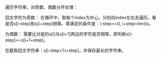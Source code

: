 遍历字符串，对奇数、偶数分开处理：

回文字符为奇数：
在循环中，取每个index为中心。分别向index左右去遍历，看是否s[i-step]和s[i+step]相等。需满足的条件是：i-step>=0, i+step<len(s)。

为偶数：
需要比对是的s[i]与s[i+1]两边的字符是否相等，即判断s[i-step]==s[i+1+step]。

在截取回文字符串：s[i-step+1:i+step]，并保存最长的字符串。

